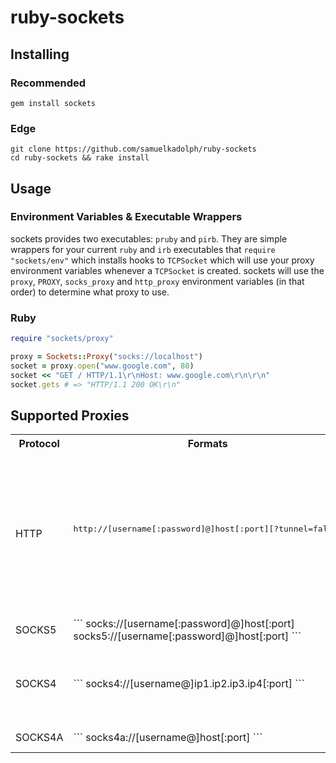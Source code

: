 # ruby-sockets

## Installing

### Recommended

```
gem install sockets
```

### Edge

```
git clone https://github.com/samuelkadolph/ruby-sockets
cd ruby-sockets && rake install
```

## Usage

### Environment Variables & Executable Wrappers

sockets provides two executables: `pruby` and `pirb`. They are simple wrappers
for your current `ruby` and `irb` executables that `require "sockets/env"`
which installs hooks to `TCPSocket` which will use your proxy environment
variables whenever a `TCPSocket` is created. sockets will use the
`proxy`, `PROXY`, `socks_proxy` and `http_proxy` environment variables (in that
order) to determine what proxy to use.

### Ruby

```ruby
require "sockets/proxy"

proxy = Sockets::Proxy("socks://localhost")
socket = proxy.open("www.google.com", 80)
socket << "GET / HTTP/1.1\r\nHost: www.google.com\r\n\r\n"
socket.gets # => "HTTP/1.1 200 OK\r\n"
```

## Supported Proxies

<table>
  <tr>
    <th>Protocol</th>
    <th>Formats</th>
    <th>Notes</th>
  </tr>
  <tr>
    <td>HTTP</td>
    <td><pre>
http://[username[:password]@]host[:port][?tunnel=false]
    </pre></td>
    <td>
      The port defaults to 80. This is currently a limitation that may be solved in the future.<br>
      Appending <code>?tunnel=false</code> forces the proxy to not use <code>CONNECT</code>.</td>
  </tr>
  <tr>
    <td>SOCKS5</td>
    <td>
```
socks://[username[:password]@]host[:port]
socks5://[username[:password]@]host[:port]
```
    </td>
    <td>
      Port defaults to 1080.
    </td>
  </tr>
  <tr>
    <td>SOCKS4</td>
    <td>
```
socks4://[username@]ip1.ip2.ip3.ip4[:port]
```
   </td>
    <td>Currently hangs. Not sure if the problem is with code or server.</td>
  </tr>
  <tr>
    <td>SOCKS4A</td>
    <td>
```
socks4a://[username@]host[:port]
```
   </td>
    <td>Not yet implemented.</td>
  </tr>
</table>
